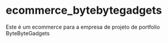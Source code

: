 # ecommerce_bytebytegadgets
Este é um ecommerce para a empresa de projeto de portfolio ByteByteGadgets
